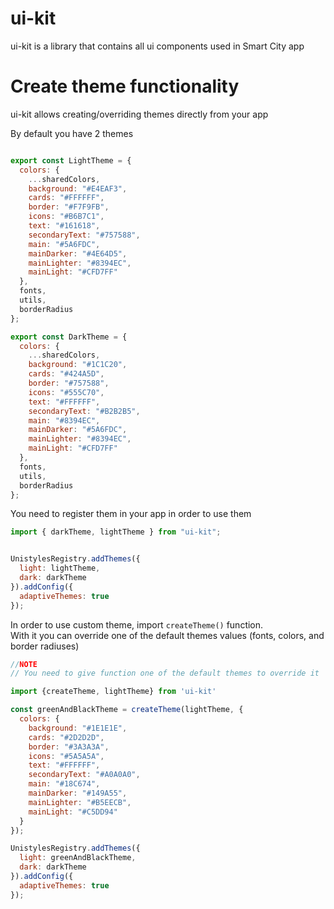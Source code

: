 # ui-kit

ui-kit is a library that contains all ui components used in Smart City app

# Create theme functionality 

ui-kit allows creating/overriding themes directly from your app

By default you have 2 themes 

```js

export const LightTheme = {
  colors: {
    ...sharedColors,
    background: "#E4EAF3",
    cards: "#FFFFFF",
    border: "#F7F9FB",
    icons: "#B6B7C1",
    text: "#161618",
    secondaryText: "#757588",
    main: "#5A6FDC",
    mainDarker: "#4E64D5",
    mainLighter: "#8394EC",
    mainLight: "#CFD7FF"
  },
  fonts,
  utils,
  borderRadius
};

export const DarkTheme = {
  colors: {
    ...sharedColors,
    background: "#1C1C20",
    cards: "#424A5D",
    border: "#757588",
    icons: "#555C70",
    text: "#FFFFFF",
    secondaryText: "#B2B2B5",
    main: "#8394EC",
    mainDarker: "#5A6FDC",
    mainLighter: "#8394EC",
    mainLight: "#CFD7FF"
  },
  fonts,
  utils,
  borderRadius
};
```

You need to register them in your app in order to use them

```js
import { darkTheme, lightTheme } from "ui-kit";


UnistylesRegistry.addThemes({
  light: lightTheme,
  dark: darkTheme
}).addConfig({
  adaptiveThemes: true
});
```

In order to use custom theme, import ```createTheme()``` function.  
With it you can override one of the default themes values (fonts, colors, and border radiuses)


```js
//NOTE 
// You need to give function one of the default themes to override it 

import {createTheme, lightTheme} from 'ui-kit'

const greenAndBlackTheme = createTheme(lightTheme, {
  colors: {
    background: "#1E1E1E",
    cards: "#2D2D2D",
    border: "#3A3A3A",
    icons: "#5A5A5A",
    text: "#FFFFFF",
    secondaryText: "#A0A0A0",
    main: "#18C674",
    mainDarker: "#149A55",
    mainLighter: "#B5EECB",
    mainLight: "#C5DD94"
  }
});

UnistylesRegistry.addThemes({
  light: greenAndBlackTheme,
  dark: darkTheme
}).addConfig({
  adaptiveThemes: true
});
```